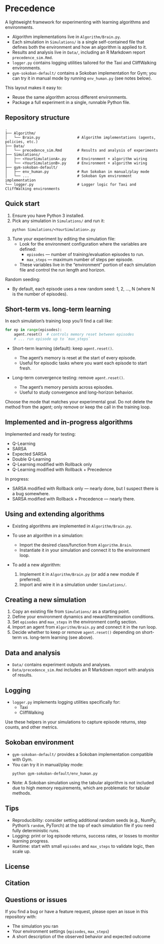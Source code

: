 # Precedence

A lightweight framework for experimenting with learning algorithms and environments.

- Algorithm implementations live in `Algorithm/Brain.py`.
- Each simulation in `Simulations/` is a single self-contained file that defines both the environment and how an algorithm is applied to it.
- Results and analysis live in `Data/`, including an R Markdown report `precedence_sim.Rmd`.
- `logger.py` contains logging utilities tailored for the Taxi and CliffWalking environments.
- `gym-sokoban-default/` contains a Sokoban implementation for Gym; you can try it in manual mode by running `env_human.py` (see notes below).

This layout makes it easy to:
- Reuse the same algorithm across different environments.
- Package a full experiment in a single, runnable Python file.

## Repository structure

```
.
├── Algorithm/
│   └── Brain.py                 # Algorithm implementations (agents, policies, etc.)
├── Data/
│   └── precedence_sim.Rmd       # Results and analysis of experiments
├── Simulations/
│   ├── <YourSimulationA>.py     # Environment + algorithm wiring
│   └── <YourSimulationB>.py     # Environment + algorithm wiring
├── gym-sokoban-default/
│   ├── env_human.py             # Run Sokoban in manual/play mode
│   └── ...                      # Sokoban Gym environment implementation
└── logger.py                    # Logger logic for Taxi and CliffWalking environments
```

## Quick start

1. Ensure you have Python 3 installed.
2. Pick any simulation in `Simulations/` and run it:
   ```
   python Simulations/<YourSimulation>.py
   ```
3. Tune your experiment by editing the simulation file:
   - Look for the environment configuration where the variables are defined:
     - `episodes` — number of training/evaluation episodes to run.
     - `max_steps` — maximum number of steps per episode.
   - These variables live in the “environment” portion of each simulation file and control the run length and horizon.

Random seeding:
- By default, each episode uses a new random seed: 1, 2, ..., N (where N is the number of episodes).

## Short-term vs. long-term learning

In each simulation’s training loop you’ll find a call like:

```python
for ep in range(episodes):
    agent.reset()  # controls memory reset between episodes
    # ... run episode up to `max_steps`
```

- Short-term learning (default): keep `agent.reset()`.
  - The agent’s memory is reset at the start of every episode.
  - Useful for episodic tasks where you want each episode to start fresh.

- Long-term convergence testing: remove `agent.reset()`.
  - The agent’s memory persists across episodes.
  - Useful to study convergence and long-horizon behavior.

Choose the mode that matches your experimental goal. Do not delete the method from the agent; only remove or keep the call in the training loop.

## Implemented and in-progress algorithms

Implemented and ready for testing:
- Q-Learning
- SARSA
- Expected SARSA
- Double Q-Learning
- Q-Learning modified with Rollback only
- Q-Learning modified with Rollback + Precedence

In progress:
- SARSA modified with Rollback only — nearly done, but I suspect there is a bug somewhere.
- SARSA modified with Rollback + Precedence — nearly there.

## Using and extending algorithms

- Existing algorithms are implemented in `Algorithm/Brain.py`.
- To use an algorithm in a simulation:
  - Import the desired class/function from `Algorithm.Brain`.
  - Instantiate it in your simulation and connect it to the environment loop.

- To add a new algorithm:
  1. Implement it in `Algorithm/Brain.py` (or add a new module if preferred).
  2. Import and wire it in a simulation under `Simulations/`.

## Creating a new simulation

1. Copy an existing file from `Simulations/` as a starting point.
2. Define your environment dynamics and reward/termination conditions.
3. Set `episodes` and `max_steps` in the environment config section.
4. Import an agent from `Algorithm/Brain.py` and connect it in the run loop.
5. Decide whether to keep or remove `agent.reset()` depending on short-term vs. long-term learning (see above).

## Data and analysis

- `Data/` contains experiment outputs and analyses.
- `Data/precedence_sim.Rmd` includes an R Markdown report with analysis of results.

## Logging

- `logger.py` implements logging utilities specifically for:
  - Taxi
  - CliffWalking

Use these helpers in your simulations to capture episode returns, step counts, and other metrics.

## Sokoban environment

- `gym-sokoban-default/` provides a Sokoban implementation compatible with Gym.
- You can try it in manual/play mode:
  ```
  python gym-sokoban-default/env_human.py
  ```
- Note: A Sokoban simulation using the tabular algorithm is not included due to high memory requirements, which are problematic for tabular methods.

## Tips

- Reproducibility: consider setting additional random seeds (e.g., NumPy, Python’s `random`, PyTorch) at the top of each simulation file if you need fully deterministic runs.
- Logging: print or log episode returns, success rates, or losses to monitor learning progress.
- Runtime: start with small `episodes` and `max_steps` to validate logic, then scale up.

## License


## Citation


## Questions or issues

If you find a bug or have a feature request, please open an issue in this repository with:
- The simulation you ran
- Your environment settings (`episodes`, `max_steps`)
- A short description of the observed behavior and expected outcome